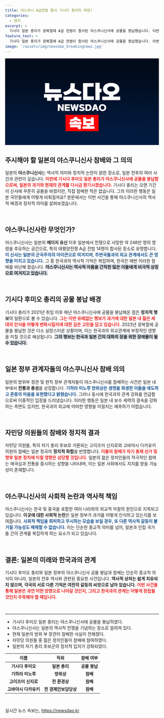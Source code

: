 ```yaml
---
title: 야스쿠니 A급전범 합사 기시다 총리의 파장!
categories:
  - 정치
excerpt: >
  기시다 일본 총리가 광복절에 A급 전범이 합사된 야스쿠니신사에 공물을 봉납했습니다. 이번 참배는 5년 연속으로, 일본 정부의 역사 인식에 대한 논란이 다시 수면 위로 떠오르고 있습니다.
feature_text: >
  기시다 일본 총리가 광복절에 A급 전범이 합사된 야스쿠니신사에 공물을 봉납했습니다. 이번 참배는 5년 연속으로, 일본 정부의 역사 인식에 대한 논란이 다시 수면 위로 떠오르고 있습니다.
image: '/assets/img/newsdao_breakingnews.jpg'
---
```


<p><img src="/assets/img/newsdao_breakingnews.jpg" alt="koreaapp 속보" /></p>

<h2>주시해야 할 일본의 야스쿠니신사 참배와 그 의의</h2>

<p data-ke-size="size16">일본의 <b>야스쿠니신사</b>는 역사적 의미와 정치적 논란이 얽힌 장소로, 일본 전후의 여러 사건과 관련이 깊습니다. <b><span style="color: #ee2323;">이번에 기시다 후미오 일본 총리가 야스쿠니신사에 공물을 봉납함으로써, 일본의 과거와 현재의 관계를 다시금 환기시켰습니다.</span></b> 기시다 총리는 오랜 기간 이 신사에 꾸준히 공물을 바쳤지만, 직접 참배한 적은 없습니다. 그의 이러한 행동은 일본 국민들에게 어떻게 비춰질까요? 본문에서는 이번 사건을 통해 야스쿠니신사의 역사적 배경과 정치적 의미를 살펴보겠습니다.</p>

<p data-ke-size="size16">&nbsp;</p>

<h2>야스쿠니신사란 무엇인가?</h2>

<p data-ke-size="size16">야스쿠니신사는 일본의 <b>메이지 유신</b> 이후 일본에서 전쟁으로 사망한 약 246만 명의 영령을 추모하는 공간으로, 특히 태평양전쟁 A급 전범 14명이 합사된 장소로 유명합니다. <b><span style="color: #1a5490;">이 신사는 일본의 군국주의의 아이콘으로 여겨지며, 주변국들과의 외교 관계에서도 큰 영향을 미치고 있습니다.</span></b> 그 중 한국과의 역사적 기억은 복잡하며, 한국은 매번 이러한 참배를 비난해 왔습니다. <b><span style="background-color: #21538527;">야스쿠니신사는 역사적 아픔을 간직한 많은 이들에게 비극적 상징으로 여겨지고 있습니다.</span></b></p>

<p data-ke-size="size16">&nbsp;</p>

<h2>기시다 후미오 총리의 공물 봉납 배경</h2>

<p data-ke-size="size16">기시다 총리가 2021년 취임 이후 매년 야스쿠니신사에 공물을 봉납해온 점은 <b>정치적 행보</b>의 일환으로 볼 수 있습니다. <b><span style="color: #ee2323;">그는 이번 유례없는 행보가 과거에 대한 일본 내 젊은 세대의 인식을 어떻게 변화시킬지에 대한 깊은 고민을 담고 있습니다.</span></b> 2023년 광복절에 공물을 봉납한 것은 다소 실망스러운 상황이며, 이는 한국과의 외교관계에 부정적인 영향을 미칠 것으로 예상됩니다. <b><span style="background-color: #21538527;">그의 행보는 한국과 일본 간의 대화의 장을 위한 장애물이 될 수 있습니다.</span></b></p>

<p data-ke-size="size16">&nbsp;</p>

<h2>일본 정부 관계자들의 야스쿠니신사 참배 의의</h2>

<p data-ke-size="size16">일본의 방위부 장관 및 현직 정부 관계자들이 야스쿠니신사를 참배하는 사건은 일본 내부에서 <b>전통과 충성</b>을 상징합니다. <b><span style="color: #1a5490;">기하라 미노루 방위상은 생명을 희생한 이들을 애도하고 존중의 마음을 표현했다고 밝혔습니다.</span></b> 그러나 동시에 한국과의 관계 강화를 언급함으로써 이중적인 입장을 드러냈습니다. 이러한 행동은 일본 내 보수 세력의 결속을 강화하는 측면도 있지만, 한국과의 외교에 어떠한 영향을 미칠지는 예측하기 어렵습니다.</p>

<p data-ke-size="size16">&nbsp;</p>

<h2>자민당 의원들의 참배와 정치적 결과</h2>

<p data-ke-size="size16">자민당 의원들, 특히 차기 총리 후보로 거론되는 고이즈미 신지로와 고바야시 다카유키 의원의 참배는 일본 정국의 <b>정치적 화합</b>을 반영합니다. <b><span style="color: #ee2323;">이들의 참배가 차기 총재 선거 및 향후 일본 정치에 미칠 영향은 상당할 것입니다.</span></b> 일본의 젊은 정치인들의 적극적인 참여는 애국심과 전통을 중시하는 성향을 나타내며, 이는 일본 사회에서도 지지를 받을 가능성이 존재합니다.</p>

<p data-ke-size="size16">&nbsp;</p>

<h2>야스쿠니신사의 사회적 논란과 역사적 책임</h2>

<p data-ke-size="size16">야스쿠니신사는 한국 및 중국을 포함한 여러 나라와의 외교적 마찰의 원인으로 지목되고 있습니다. <b>이곳에 대한 사회적 논란</b>은 일본 정부가 과거를 어떻게 인식하고 있는지를 보여줍니다. <b><span style="color: #1a5490;">사회적 책임을 회피하고 무시하는 모습을 보일 경우, 또 다른 역사적 갈등이 불거질 가능성도 배제할 수 없습니다.</span></b> 이는 단순한 종교적 의미를 넘어, 일본과 인접 국가들 간의 관계를 복잡하게 하는 요소가 되고 있습니다.</p>

<p data-ke-size="size16">&nbsp;</p>

<h2>결론: 일본의 미래와 한국과의 관계</h2>

<p data-ke-size="size16">기시다 후미오 총리와 일본 정부의 야스쿠니신사 공물 봉납과 참배는 단순히 종교적 의식이 아니라, 일본의 전후 역사와 관련된 중요한 사건입니다. <b>역사적 상처는 쉽게 치유되지 않으며, 각국의 서로 다른 기억은 여전히 갈등의 씨앗으로 남아 있습니다.</b> <b><span style="color: #ee2323;">이번 사건을 통해 일본은 과연 어떤 방향으로 나아갈 것인지, 그리고 한국과의 관계는 어떻게 정립될 것인지 주목해야 할 때입니다.</span></b></p>

<p data-ke-size="size16">&nbsp;</p>

<hr style="border-top: 1px solid #ccc;">

<ul>
  <li>기시다 후미오 일본 총리는 야스쿠니신사에 공물을 봉납하였다.</li>
  <li>야스쿠니신사는 일본의 역사적 전쟁을 기념하는 장소로 알려져 있다.</li>
  <li>현재 일본의 방위 부 장관이 참배한 사실이 전해졌다.</li>
  <li>자민당 의원들 중 젊은 정치인들이 참배에 참여하였다.</li>
  <li>일본의 차기 총리 후보군의 정치적 입지가 강화되었다.</li>
</ul>

<table style="width: 100%; border-collapse: collapse;">
  <thead>
    <tr>
      <th>이름</th>
      <th>직위</th>
      <th>참배 여부</th>
    </tr>
  </thead>
  <tbody>
    <tr>
      <td style="text-align: center; height: 17px;"><b>기시다 후미오</b></td>
      <td style="text-align: center; height: 17px;"><b>일본 총리</b></td>
      <td style="text-align: center; height: 17px;"><b>공물 봉납</b></td>
    </tr>
    <tr>
      <td style="text-align: center; height: 17px;"><b>기하라 미노루</b></td>
      <td style="text-align: center; height: 17px;"><b>방위상</b></td>
      <td style="text-align: center; height: 17px;"><b>참배</b></td>
    </tr>
    <tr>
      <td style="text-align: center; height: 17px;"><b>고이즈미 신지로</b></td>
      <td style="text-align: center; height: 17px;"><b>전 환경상</b></td>
      <td style="text-align: center; height: 17px;"><b>참배</b></td>
    </tr>
    <tr>
      <td style="text-align: center; height: 17px;"><b>고바야시 다카유키</b></td>
      <td style="text-align: center; height: 17px;"><b>전 경제안보담당상</b></td>
      <td style="text-align: center; height: 17px;"><b>참배</b></td>
    </tr>
  </tbody>
</table>

<p data-ke-size="size16">&nbsp;</p>
실시간 뉴스 속보는, <a href="https://newsdao.kr" rel="dofollow">https://newsdao.kr</a>


